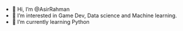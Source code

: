 - 👋 Hi, I’m @AsirRahman
- 👀 I’m interested in Game Dev, Data science and Machine learning.
- 🌱 I’m currently learning Python

<!---
AsirRahman/AsirRahman is a ✨ special ✨ repository because its `README.md` (this file) appears on your GitHub profile.
You can click the Preview link to take a look at your changes.
--->
